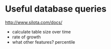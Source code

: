 # Useful database queries

http://www.silota.com/docs/



- calculate table size over time
- rate of growth
- what other features? percentile
